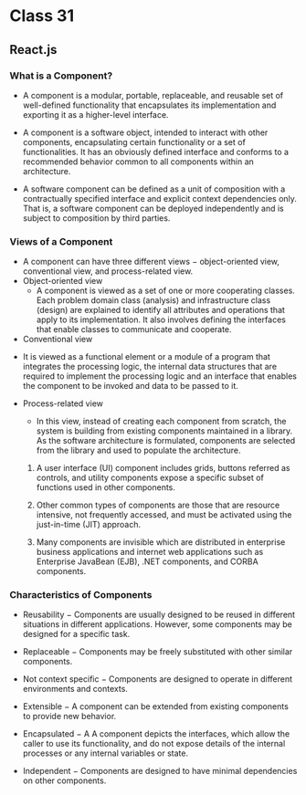 # Class 31
## React.js

### What is a Component?
* A component is a modular, portable, replaceable, and reusable set of well-defined functionality that encapsulates its implementation and exporting it as a higher-level interface.

* A component is a software object, intended to interact with other components, encapsulating certain functionality or a set of functionalities. It has an obviously defined interface and conforms to a recommended behavior common to all components within an architecture.

* A software component can be defined as a unit of composition with a contractually specified interface and explicit context dependencies only. That is, a software component can be deployed independently and is subject to composition by third parties.

### Views of a Component
* A component can have three different views − object-oriented view, conventional view, and process-related view.
* Object-oriented view
  - A component is viewed as a set of one or more cooperating classes. Each problem domain class (analysis) and infrastructure class (design) are explained to identify all attributes and operations that apply to its implementation. It also involves defining the interfaces that enable classes to communicate and cooperate.
* Conventional view
 - It is viewed as a functional element or a module of a program that integrates the processing logic, the internal data structures that are required to implement the processing logic and an interface that enables the component to be invoked and data to be passed to it.

* Process-related view

  - In this view, instead of creating each component from scratch, the system is building from existing components maintained in a library. As the software architecture is formulated, components are selected from the library and used to populate the architecture.

   1. A user interface (UI) component includes grids, buttons referred as controls, and utility components expose a specific subset of functions used in other components.

  2. Other common types of components are those that are resource intensive, not frequently accessed, and must be activated using the just-in-time (JIT) approach.

  3. Many components are invisible which are distributed in enterprise business applications and internet web applications such as Enterprise JavaBean (EJB), .NET components, and CORBA components.

### Characteristics of Components
  - Reusability − Components are usually designed to be reused in different situations in different applications. However, some components may be designed for a specific task.

  - Replaceable − Components may be freely substituted with other similar components.

  - Not context specific − Components are designed to operate in different environments and contexts.

  - Extensible − A component can be extended from existing components to provide new behavior.

  - Encapsulated − A A component depicts the interfaces, which allow the caller to use its functionality, and do not expose details of the internal processes or any internal variables or state.

  - Independent − Components are designed to have minimal dependencies on other components.
